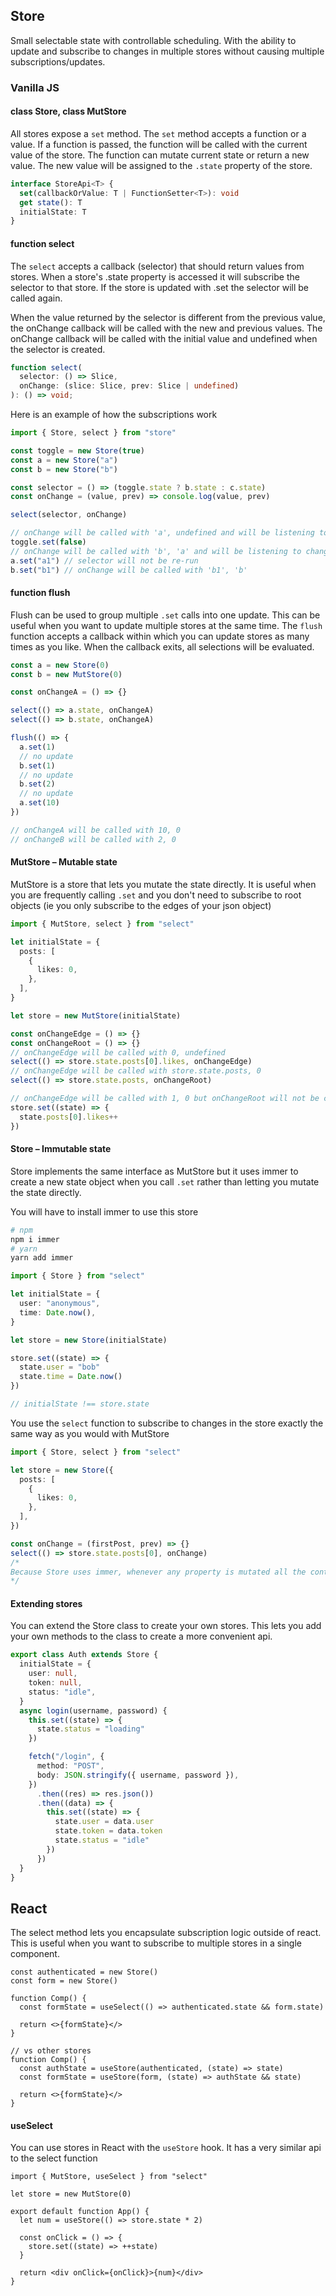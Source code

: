 ## Store

Small selectable state with controllable scheduling. With the ability to update and subscribe to changes in multiple stores without causing multiple subscriptions/updates.

### Vanilla JS

#### class Store, class MutStore

All stores expose a `set` method. The `set` method accepts a function or a value. If a function is passed, the function will be called with the current value of the store. The function can mutate current state or return a new value. The new value will be assigned to the `.state` property of the store.

```ts
interface StoreApi<T> {
  set(callbackOrValue: T | FunctionSetter<T>): void
  get state(): T
  initialState: T
}
```

#### function select

The `select` accepts a callback (selector) that should return values from stores. When a store's .state property is accessed it will subscribe the selector to that store. If the store is updated with .set the selector will be called again.

When the value returned by the selector is different from the previous value, the onChange callback will be called with the new and previous values. The onChange callback will be called with the initial value and undefined when the selector is created.

```ts
function select(
  selector: () => Slice,
  onChange: (slice: Slice, prev: Slice | undefined)
): () => void;
```

Here is an example of how the subscriptions work

```ts
import { Store, select } from "store"

const toggle = new Store(true)
const a = new Store("a")
const b = new Store("b")

const selector = () => (toggle.state ? b.state : c.state)
const onChange = (value, prev) => console.log(value, prev)

select(selector, onChange)

// onChange will be called with 'a', undefined and will be listening to changes in toggle and a
toggle.set(false)
// onChange will be called with 'b', 'a' and will be listening to changes in toggle and b
a.set("a1") // selector will not be re-run
b.set("b1") // onChange will be called with 'b1', 'b'
```

#### function flush

Flush can be used to group multiple `.set` calls into one update. This can be useful when you want to update multiple stores at the same time. The `flush` function accepts a callback within which you can update stores as many times as you like. When the callback exits, all selections will be evaluated.

```ts
const a = new Store(0)
const b = new MutStore(0)

const onChangeA = () => {}

select(() => a.state, onChangeA)
select(() => b.state, onChangeA)

flush(() => {
  a.set(1)
  // no update
  b.set(1)
  // no update
  b.set(2)
  // no update
  a.set(10)
})

// onChangeA will be called with 10, 0
// onChangeB will be called with 2, 0
```

#### MutStore – Mutable state

MutStore is a store that lets you mutate the state directly. It is useful when you are frequently calling `.set` and you don't need to subscribe to root objects (ie you only subscribe to the edges of your json object)

```ts
import { MutStore, select } from "select"

let initialState = {
  posts: [
    {
      likes: 0,
    },
  ],
}

let store = new MutStore(initialState)

const onChangeEdge = () => {}
const onChangeRoot = () => {}
// onChangeEdge will be called with 0, undefined
select(() => store.state.posts[0].likes, onChangeEdge)
// onChangeEdge will be called with store.state.posts, 0
select(() => store.state.posts, onChangeRoot)

// onChangeEdge will be called with 1, 0 but onChangeRoot will not be called because the root object is still the same object
store.set((state) => {
  state.posts[0].likes++
})
```

#### Store – Immutable state

Store implements the same interface as MutStore but it uses immer to create a new state object when you call `.set` rather than letting you mutate the state directly.

You will have to install immer to use this store

```sh
# npm
npm i immer
# yarn
yarn add immer
```

```ts
import { Store } from "select"

let initialState = {
  user: "anonymous",
  time: Date.now(),
}

let store = new Store(initialState)

store.set((state) => {
  state.user = "bob"
  state.time = Date.now()
})

// initialState !== store.state
```

You use the `select` function to subscribe to changes in the store exactly the same way as you would with MutStore

```ts
import { Store, select } from "select"

let store = new Store({
  posts: [
    {
      likes: 0,
    },
  ],
})

const onChange = (firstPost, prev) => {}
select(() => store.state.posts[0], onChange)
/*
Because Store uses immer, whenever any property is mutated all the containing objects will be referentially new objects so the onChange callback would be re-run
*/
```

#### Extending stores

You can extend the Store class to create your own stores. This lets you add your own methods to the class to create a more convenient api.

```ts
export class Auth extends Store {
  initialState = {
    user: null,
    token: null,
    status: "idle",
  }
  async login(username, password) {
    this.set((state) => {
      state.status = "loading"
    })

    fetch("/login", {
      method: "POST",
      body: JSON.stringify({ username, password }),
    })
      .then((res) => res.json())
      .then((data) => {
        this.set((state) => {
          state.user = data.user
          state.token = data.token
          state.status = "idle"
        })
      })
  }
}
```

## React

The select method lets you encapsulate subscription logic outside of react. This is useful when you want to subscribe to multiple stores in a single component.

```tsx
const authenticated = new Store()
const form = new Store()

function Comp() {
  const formState = useSelect(() => authenticated.state && form.state)

  return <>{formState}</>
}

// vs other stores
function Comp() {
  const authState = useStore(authenticated, (state) => state)
  const formState = useStore(form, (state) => authState && state)

  return <>{formState}</>
}
```

#### useSelect

You can use stores in React with the `useStore` hook. It has a very similar api to the select function

```tsx
import { MutStore, useSelect } from "select"

let store = new MutStore(0)

export default function App() {
  let num = useStore(() => store.state * 2)

  const onClick = () => {
    store.set((state) => ++state)
  }

  return <div onClick={onClick}>{num}</div>
}
```
